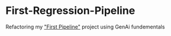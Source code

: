 # First-Regression-Pipeline
Refactoring my ["First Pipeline"](https://github.com/blaQPablo88/First_Pipeline_Python) project using GenAi fundementals
